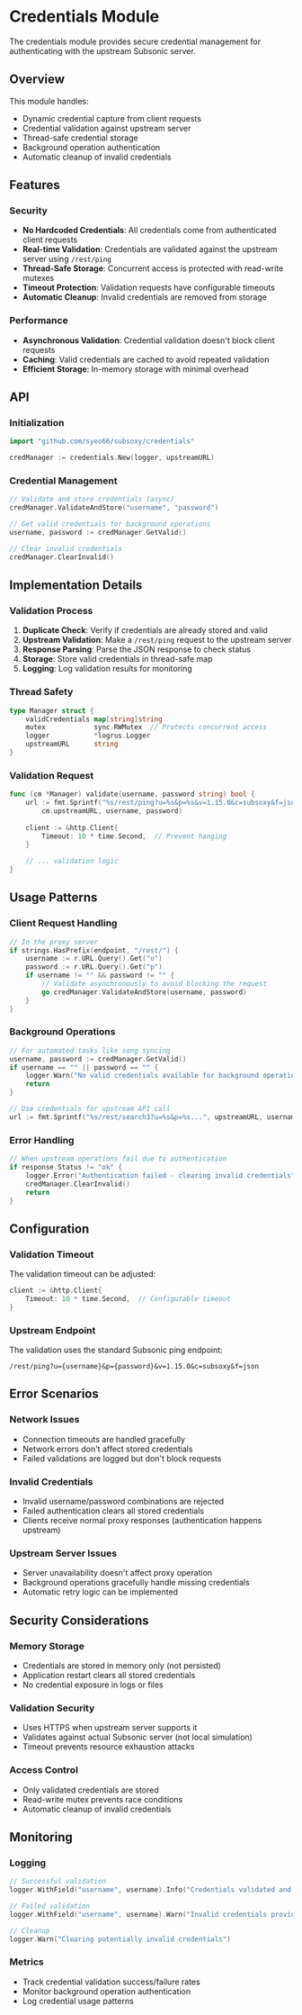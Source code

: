# Credentials Module

The credentials module provides secure credential management for authenticating with the upstream Subsonic server.

## Overview

This module handles:
- Dynamic credential capture from client requests
- Credential validation against upstream server
- Thread-safe credential storage
- Background operation authentication
- Automatic cleanup of invalid credentials

## Features

### Security
- **No Hardcoded Credentials**: All credentials come from authenticated client requests
- **Real-time Validation**: Credentials are validated against the upstream server using `/rest/ping`
- **Thread-Safe Storage**: Concurrent access is protected with read-write mutexes
- **Timeout Protection**: Validation requests have configurable timeouts
- **Automatic Cleanup**: Invalid credentials are removed from storage

### Performance
- **Asynchronous Validation**: Credential validation doesn't block client requests
- **Caching**: Valid credentials are cached to avoid repeated validation
- **Efficient Storage**: In-memory storage with minimal overhead

## API

### Initialization
```go
import "github.com/syeo66/subsoxy/credentials"

credManager := credentials.New(logger, upstreamURL)
```

### Credential Management
```go
// Validate and store credentials (async)
credManager.ValidateAndStore("username", "password")

// Get valid credentials for background operations
username, password := credManager.GetValid()

// Clear invalid credentials
credManager.ClearInvalid()
```

## Implementation Details

### Validation Process
1. **Duplicate Check**: Verify if credentials are already stored and valid
2. **Upstream Validation**: Make a `/rest/ping` request to the upstream server
3. **Response Parsing**: Parse the JSON response to check status
4. **Storage**: Store valid credentials in thread-safe map
5. **Logging**: Log validation results for monitoring

### Thread Safety
```go
type Manager struct {
    validCredentials map[string]string
    mutex            sync.RWMutex  // Protects concurrent access
    logger           *logrus.Logger
    upstreamURL      string
}
```

### Validation Request
```go
func (cm *Manager) validate(username, password string) bool {
    url := fmt.Sprintf("%s/rest/ping?u=%s&p=%s&v=1.15.0&c=subsoxy&f=json", 
        cm.upstreamURL, username, password)
    
    client := &http.Client{
        Timeout: 10 * time.Second,  // Prevent hanging
    }
    
    // ... validation logic
}
```

## Usage Patterns

### Client Request Handling
```go
// In the proxy server
if strings.HasPrefix(endpoint, "/rest/") {
    username := r.URL.Query().Get("u")
    password := r.URL.Query().Get("p")
    if username != "" && password != "" {
        // Validate asynchronously to avoid blocking the request
        go credManager.ValidateAndStore(username, password)
    }
}
```

### Background Operations
```go
// For automated tasks like song syncing
username, password := credManager.GetValid()
if username == "" || password == "" {
    logger.Warn("No valid credentials available for background operation")
    return
}

// Use credentials for upstream API call
url := fmt.Sprintf("%s/rest/search3?u=%s&p=%s...", upstreamURL, username, password)
```

### Error Handling
```go
// When upstream operations fail due to authentication
if response.Status != "ok" {
    logger.Error("Authentication failed - clearing invalid credentials")
    credManager.ClearInvalid()
    return
}
```

## Configuration

### Validation Timeout
The validation timeout can be adjusted:

```go
client := &http.Client{
    Timeout: 10 * time.Second,  // Configurable timeout
}
```

### Upstream Endpoint
The validation uses the standard Subsonic ping endpoint:
```
/rest/ping?u={username}&p={password}&v=1.15.0&c=subsoxy&f=json
```

## Error Scenarios

### Network Issues
- Connection timeouts are handled gracefully
- Network errors don't affect stored credentials
- Failed validations are logged but don't block requests

### Invalid Credentials
- Invalid username/password combinations are rejected
- Failed authentication clears all stored credentials
- Clients receive normal proxy responses (authentication happens upstream)

### Upstream Server Issues
- Server unavailability doesn't affect proxy operation
- Background operations gracefully handle missing credentials
- Automatic retry logic can be implemented

## Security Considerations

### Memory Storage
- Credentials are stored in memory only (not persisted)
- Application restart clears all stored credentials
- No credential exposure in logs or files

### Validation Security
- Uses HTTPS when upstream server supports it
- Validates against actual Subsonic server (not local simulation)
- Timeout prevents resource exhaustion attacks

### Access Control
- Only validated credentials are stored
- Read-write mutex prevents race conditions
- Automatic cleanup of invalid credentials

## Monitoring

### Logging
```go
// Successful validation
logger.WithField("username", username).Info("Credentials validated and stored")

// Failed validation
logger.WithField("username", username).Warn("Invalid credentials provided")

// Cleanup
logger.Warn("Clearing potentially invalid credentials")
```

### Metrics
- Track credential validation success/failure rates
- Monitor background operation authentication
- Log credential usage patterns